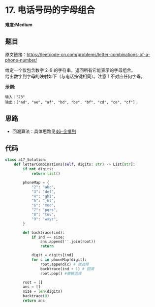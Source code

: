 # 17. 电话号码的字母组合
**难度:Medium**
## 题目
原文链接：https://leetcode-cn.com/problems/letter-combinations-of-a-phone-number/

给定一个仅包含数字 2-9 的字符串，返回所有它能表示的字母组合。  
给出数字到字母的映射如下（与电话按键相同）。注意 1 不对应任何字母。

**示例:**
```
输入："23"
输出：["ad", "ae", "af", "bd", "be", "bf", "cd", "ce", "cf"].
```
## 思路
* 回溯算法：具体思路见[46-全排列](https://github.com/czzbb/leetcode-python/blob/master/code/0046-%E5%85%A8%E6%8E%92%E5%88%97.md)

## 代码
```python
class a17_Solution:
    def letterCombinations(self, digits: str) -> List[str]:
        if not digits:
            return list()

        phoneMap = {
            "2": "abc",
            "3": "def",
            "4": "ghi",
            "5": "jkl",
            "6": "mno",
            "7": "pqrs",
            "8": "tuv",
            "9": "wxyz",
        }

        def backtrace(ind):
            if ind == size:
                ans.append(''.join(root))
                return

            digit = digits[ind]
            for c in phoneMap[digit]:
                root.append(c) # 做选择
                backtrace(ind + 1) # 回溯
                root.pop() #撤销选择

        root = []
        ans = []
        size = len(digits)
        backtrace(0)
        return ans
```
